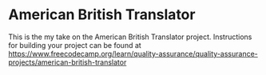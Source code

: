 # American British Translator

This is the my take on the American British Translator project. Instructions for building your project can be found at https://www.freecodecamp.org/learn/quality-assurance/quality-assurance-projects/american-british-translator
